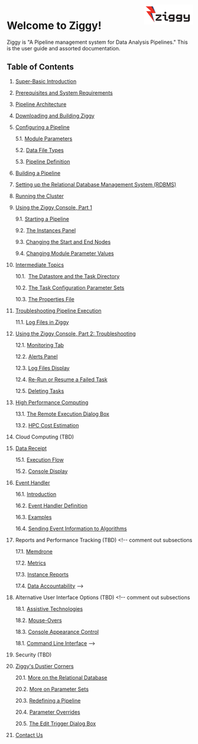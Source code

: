 <!-- -*-visual-line-*- -->

<div style="float:right">
  <a href="https://github.com/nasa/ziggy/">
    <img src="images/ziggy-small-clear.png" width="133"/>
  </a>
</div>

# Welcome to Ziggy!

Ziggy is "A Pipeline management system for Data Analysis Pipelines." This is the user guide and assorted documentation. 

## Table of Contents

1. [Super-Basic Introduction](../../README.md)

2. [Prerequisites and System Requirements](system-requirements.md)

3. [Pipeline Architecture](pipeline-architecture.md)

4. [Downloading and Building Ziggy](downloading-and-building-ziggy.md)

5. [Configuring a Pipeline](configuring-pipeline.md)

    5.1. [Module Parameters](module-parameters.md)

    5.2​. [Data File Types](data-file-types.md)

    5.3​. [Pipeline Definition](pipeline-definition.md)

6. [Building a Pipeline](building-pipeline.md)

7. [Setting up the Relational Database Management System (RDBMS)](rdbms.md)

8. [Running the Cluster](running-pipeline.md)

9. [Using the Ziggy Console, Part 1](ziggy-gui.md)

    9.1​. [Starting a Pipeline](start-pipeline.md)

    9.2​. [The Instances Panel](instances-panel.md)

    9.3.​ [Changing the Start and End Nodes](start-end-nodes.md)

    9.4.​ [Changing Module Parameter Values](change-param-values.md)

10. [Intermediate Topics](intermediate-topics.md)

    10.1. ​ [The Datastore and the Task Directory](datastore-task-dir.md)

    10.2​. [The Task Configuration Parameter Sets](task-configuration.md)

    10.3​. [The Properties File](properties.md)

11. [Troubleshooting Pipeline Execution](troubleshooting.md)

     11.1​. [Log Files in Ziggy](log-files.md)

12. [Using the Ziggy Console, Part 2: Troubleshooting](ziggy-gui-troubleshooting.md)

     12.1.​ [Monitoring Tab](monitoring.md)

     12.2.​ [Alerts Panel](alerts.md)

     12.3.​ [Log Files Display](display-logs.md)

     12.4.​ [Re-Run or Resume a Failed Task](rerun-task.md)

     12.5.​ [Deleting Tasks](delete-tasks.md)

13. [High Performance Computing](select-hpc.md)

     13.1​. [The Remote Execution Dialog Box](remote-dialog.md)

     13.2​. [HPC Cost Estimation](hpc-cost.md)

14. Cloud Computing (TBD)

15. [Data Receipt](data-receipt.md)

     15.1​. [Execution Flow](data-receipt-execution.md)

     15.2.​ [Console Display](data-receipt-display.md)

16. [Event Handler](event-handler.md)

     16.1​. [Introduction](event-handler-intro.md)

     16.2​. [Event Handler Definition](event-handler-definition.md)

     16.3​. [Examples](event-handler-examples.md)

     16.4​. [Sending Event Information to Algorithms](event-handler-labels.md)

17. Reports and Performance Tracking (TBD) <!-- comment out subsections

     17.1​. [Memdrone](memdrone.md)

     17.2​. [Metrics](metrics.md)

     17.3​. [Instance Reports](instance-reports.md)

     17.4​. [Data Accountability](data-accountability.md) -->

18. Alternative User Interface Options (TBD) <!-- comment out subsections

     18.1​. [Assistive Technologies](assistive-technologies.md)

     18.2​. [Mouse-Overs](mouse-overs.md)

     18.3​. [Console Appearance Control](appearance-control.md)

     18.1​. [Command Line Interface](console-cli.md) -->

19. Security (TBD)

20. [Ziggy's Dustier Corners](dusty-corners.md)

     20.1​. [More on the Relational Database](more-rdbms.md) 

     20.2​. [More on Parameter Sets](more-parameter-sets.md)

     20.3​. [Redefining a Pipeline](redefine-pipeline.md)

     20.4​. [Parameter Overrides](parameter-overrides.md)

     20.5​. [The Edit Trigger Dialog Box](edit-trigger.md)

20. [Contact Us](contact-us.md)
